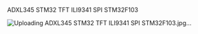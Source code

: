 ADXL345 STM32 TFT ILI9341 SPI STM32F103

![Uploading ADXL345 STM32 TFT ILI9341 SPI STM32F103.jpg…]()

